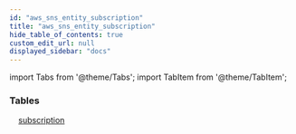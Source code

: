 ```yaml
---
id: "aws_sns_entity_subscription"
title: "aws_sns_entity_subscription"
hide_table_of_contents: true
custom_edit_url: null
displayed_sidebar: "docs"
---
```


import Tabs from '@theme/Tabs';
import TabItem from '@theme/TabItem';

<Tabs queryString="view">
  <TabItem value="components" label="Components" default>

### Tables

    [subscription](../../aws/tables/aws_sns_entity_subscription.Subscription)

</TabItem>
  <TabItem value="code-examples" label="Code examples">

</TabItem>
</Tabs>
